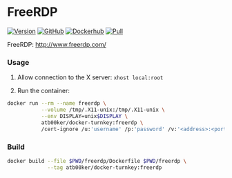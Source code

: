 # FreeRDP

[![Version](https://img.shields.io/badge/Version-2.0.0--dev-success)](#)
[![GitHub](https://img.shields.io/badge/Github-turnkey-success)](https://github.com/atb00ker/docker-turnkey/tree/master/freerdp)
[![Dockerhub](https://img.shields.io/badge/docker--hub-turnkey-blue)](https://hub.docker.com/repository/docker/atb00ker/docker-turnkey)
[![Pull](https://img.shields.io/badge/Pull-atb00ker/docker--turnkey:freerdp-blue)](#)

FreeRDP: http://www.freerdp.com/

### Usage

1. Allow connection to the X server: `xhost local:root`

2. Run the container:

```bash
docker run --rm --name freerdp \
           --volume /tmp/.X11-unix:/tmp/.X11-unix \
           --env DISPLAY=unix$DISPLAY \
           atb00ker/docker-turnkey:freerdp \
           /cert-ignore /u:'username' /p:'password' /v:'<address>:<port>'
```

### Build

```bash
docker build --file $PWD/freerdp/Dockerfile $PWD/freerdp \
             --tag atb00ker/docker-turnkey:freerdp
```
